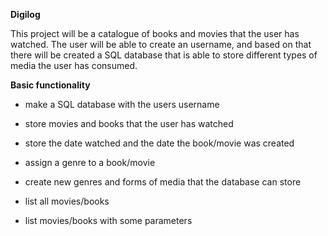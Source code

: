 **Digilog**

This project will be a catalogue of books and movies that the user has watched. The user will be able to create an username, and based on that there will be created a SQL database that is able to store different types of media the user has consumed.

**Basic functionality**

- make a SQL database with the users username

- store movies and books that the user has watched

- store the date watched and the date the book/movie was created

- assign a genre to a book/movie

- create new genres and forms of media that the database can store

- list all movies/books

- list movies/books with some parameters
